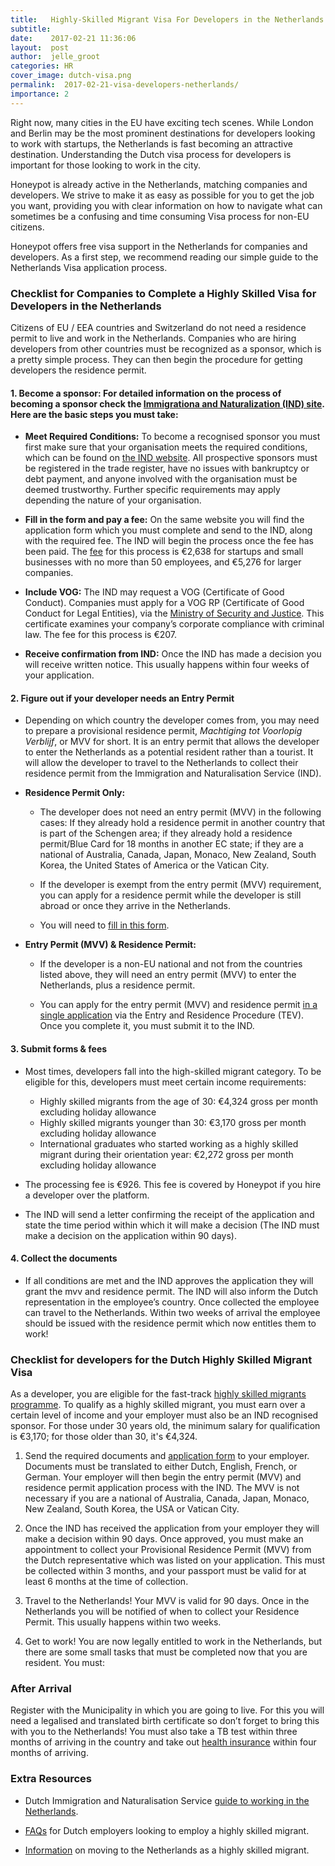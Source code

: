 ```yaml
---
title:   Highly-Skilled Migrant Visa For Developers in the Netherlands
subtitle: 
date:    2017-02-21 11:36:06
layout:  post
author:  jelle_groot
categories: HR
cover_image: dutch-visa.png
permalink:  2017-02-21-visa-developers-netherlands/
importance: 2
---
```


Right now, many cities in the EU have exciting tech scenes. While London and Berlin may be the most prominent destinations for developers looking to work with startups, the Netherlands is fast becoming an attractive destination. Understanding the Dutch visa process for developers is important for those looking to work in the city. 

<!--more--> 

Honeypot is already active in the Netherlands, matching companies and developers. We strive to make it as easy as possible for you to get the job you want, providing you with clear information on how to navigate what can sometimes be a confusing and time consuming Visa process for non-EU citizens.

Honeypot offers free visa support in the Netherlands for companies and developers. As a first step, we recommend reading our simple guide to the Netherlands Visa application process. 

### Checklist for Companies to Complete a Highly Skilled Visa for Developers in the Netherlands 

Citizens of EU / EEA countries and Switzerland do not need a residence permit to live and work in the Netherlands. Companies who are hiring developers from other countries must be recognized as a sponsor, which is a pretty simple process. They can then begin the procedure for getting developers the residence permit.

#### 1. Become a sponsor: For detailed information on the process of becoming a sponsor check the [Immigrationa and Naturalization (IND) site](https://ind.nl/en/Documents/3084.pdf). Here are the basic steps you must take:

* **Meet Required Conditions:** To become a recognised sponsor you must first make sure that your organisation meets the required conditions, which can be found on [the IND website](http://www.ind.nl). All prospective sponsors must be registered in the trade register, have no issues with bankruptcy or debt payment, and anyone involved with the organisation must be deemed trustworthy. Further specific requirements may apply depending the nature of your organisation. 

* **Fill in the form and pay a fee:** On the same website you will find the application form which you must complete and send to the IND, along with the required fee. The IND will begin the process once the fee has been paid. The [fee](https://ind.nl/en/Pages/Costs.aspx) for this process is €2,638 for startups and small businesses with no more than 50 employees, and €5,276 for larger companies. 

* **Include VOG:** The IND may request a VOG (Certificate of Good Conduct). Companies must apply for a VOG RP (Certificate of Good Conduct for Legal Entities), via the [Ministry of Security and Justice](https://www.justis.nl/producten/vog/vog-aanvragen/vog-rp-aanvragen/index.aspx). This certificate examines your company’s corporate compliance with criminal law. The fee for this process is €207.

* **Receive confirmation from IND:** Once the IND has made a decision you will receive written notice. This usually happens within four weeks of your application.

#### 2. Figure out if your developer needs an Entry Permit 

* Depending on which country the developer comes from, you may need to prepare a provisional residence permit, *Machtiging tot Voorlopig Verblijf*, or MVV for short. It is an entry permit that allows the developer to enter the Netherlands as a potential resident rather than a tourist. It will allow the developer to travel to the Netherlands to collect their residence permit from the Immigration and Naturalisation Service (IND).

* **Residence Permit Only:**

	* The developer does not need an entry permit (MVV) in the following cases: If they already hold a residence permit in another country that is part of the Schengen area; if they already hold a residence permit/Blue Card for 18 months in another EC state; if they are a national of Australia, Canada, Japan, Monaco, New Zealand, South Korea, the United States of America or the Vatican City.

	* If the developer is exempt from the entry permit (MVV) requirement, you can apply for a residence permit while the developer is still abroad or once they arrive in the Netherlands.

	* You will need to [fill in this form](https://ind.nl/en/forms/7510.pdf). 


* **Entry Permit (MVV) & Residence Permit:**

	* If the developer is a non-EU national and not from the countries listed above, they will need an entry permit (MVV) to enter the Netherlands, plus a residence permit. 

	* You can apply for the entry permit (MVV) and residence permit [in a single application](http://unitedkingdom.nlembassy.org/binaries/content/assets/postenweb/shared/bijlagen-schengen-carribische-visum/mvv-issue-form.pdf) via the Entry and Residence Procedure (TEV). Once you complete it, you must submit it to the IND. 


#### 3. Submit forms & fees

* Most times, developers fall into the high-skilled migrant category. To be eligible for this, developers must meet certain income requirements:
	* Highly skilled migrants from the age of 30: €4,324 gross per month excluding holiday allowance
	* Highly skilled migrants younger than 30: €3,170 gross per month excluding holiday allowance
	* International graduates who started working as a highly skilled migrant during their orientation year: €2,272 gross per month excluding holiday allowance

* The processing fee is €926. This fee is covered by Honeypot if you hire a developer over the platform. 

* The IND will send a letter confirming the receipt of the application and state the time period within which it will make a decision (The IND must make a decision on the application within 90 days).

#### 4. Collect the documents

* If all conditions are met and the IND approves the application they will grant the mvv and residence permit. The IND will also inform the Dutch representation in the employee’s country. Once collected the employee can travel to the Netherlands. Within two weeks of arrival the employee should be issued with the residence permit which now entitles them to work!


### Checklist for developers for the Dutch Highly Skilled Migrant Visa

As a developer, you are eligible for the fast-track [highly skilled migrants programme](http://www.expatica.com/nl/visas-and-permits/Dutch-residence-permit-for-highly-skilled-migrants_104381.html). To  qualify as a highly skilled migrant, you must earn over a certain level of income and your employer must also be an IND recognised sponsor. For those under 30 years old, the minimum salary for qualification  is  €3,170; for those older than 30, it's €4,324.

1. Send the required documents and [application form](http://www.the-netherlands.org/binaries/content/assets/postenweb/shared/bijlagen-schengen-carribische-visum/mvv-issue-form.pdf) to your employer. Documents must be translated to either Dutch, English, French, or German. Your employer will then begin the entry permit (MVV)  and residence permit application process with the IND. The MVV is not necessary if you are a national of Australia, Canada, Japan, Monaco, New Zealand, South Korea, the USA or Vatican City.

2. Once the IND has received the application from your employer they will make a decision within 90 days. Once approved, you must make an appointment to collect your Provisional Residence Permit (MVV) from the Dutch representative which was listed on your application. This must be collected within 3 months, and your passport must be valid for at least 6 months at the time of collection.

3. Travel to the Netherlands! Your MVV is valid for 90 days. Once in the Netherlands you will be notified of when to collect your Residence Permit. This usually happens within two weeks.

4. Get to work! You are now legally entitled to work in the Netherlands, but there are some small tasks that must be completed now that you are resident. You must:

### After Arrival

Register with the Municipality in which you are going to live. For this you will need a legalised and translated birth certificate so don’t forget to bring this with you to the Netherlands! You must also take a TB test within three months of arriving in the country and
take out [health insurance](https://www.government.nl/topics/health-insurance)  within four months of arriving. 

### Extra Resources

* Dutch Immigration and Naturalisation Service [guide to working in the Netherlands](https://ind.nl/en/Documents/3086.pdf).

* [FAQs](https://www.government.nl/topics/immigration/question-and-answer/hire-a-highly-skilled-migrant) for Dutch employers looking to employ a highly skilled migrant.

* [Information](https://ind.nl/en/work/Pages/Highly-skilled-migrant.aspx) on moving to the Netherlands as a highly skilled migrant. 
